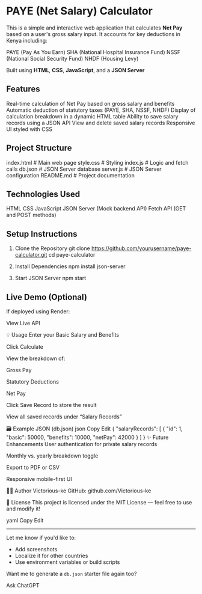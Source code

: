 # PAYE (Net Salary) Calculator

This is a simple and interactive web application that calculates **Net Pay** based on a user's gross salary input. It accounts for key deductions in Kenya including:

PAYE (Pay As You Earn)
SHA (National Hospital Insurance Fund)
NSSF (National Social Security Fund)
NHDF (Housing Levy)

Built using **HTML**, **CSS**, **JavaScript**, and a **JSON Server** 



## Features

Real-time calculation of Net Pay based on gross salary and benefits
Automatic deduction of statutory taxes (PAYE, SHA, NSSF, NHDF)
Display of calculation breakdown in a dynamic HTML table
Ability to save salary records using a JSON API
View and delete saved salary records
Responsive UI styled with CSS



## Project Structure

index.html           # Main web page
style.css            # Styling
index.js             # Logic and fetch calls
db.json              # JSON Server database
server.js            # JSON Server configuration
README.md            # Project documentation


## Technologies Used
HTML
CSS
JavaScript
JSON Server (Mock backend API)
Fetch API (GET and POST methods)

## Setup Instructions
1. Clone the Repository
git clone https://github.com/yourusername/paye-calculator.git
cd paye-calculator

2. Install Dependencies
npm install json-server

3. Start JSON Server
npm start


## Live Demo (Optional)
If deployed using Render:

View Live API

💡 Usage
Enter your Basic Salary and Benefits

Click Calculate

View the breakdown of:

Gross Pay

Statutory Deductions

Net Pay

Click Save Record to store the result

View all saved records under “Salary Records”

🗃 Example JSON (db.json)
json
Copy
Edit
{
  "salaryRecords": [
    {
      "id": 1,
      "basic": 50000,
      "benefits": 10000,
      "netPay": 42000
    }
  ]
}
✨ Future Enhancements
User authentication for private salary records

Monthly vs. yearly breakdown toggle

Export to PDF or CSV

Responsive mobile-first UI

🧑‍💻 Author
Victorious-ke
GitHub: github.com/Victorious-ke

📜 License
This project is licensed under the MIT License — feel free to use and modify it!

yaml
Copy
Edit

---

Let me know if you'd like to:
- Add screenshots
- Localize it for other countries
- Use environment variables or build scripts

Want me to generate a `db.json` starter file again too?







Ask ChatGPT

